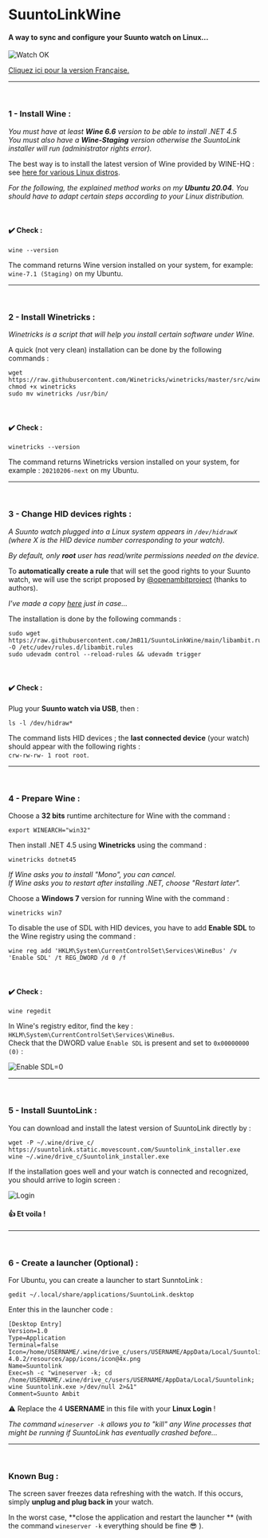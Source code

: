 # SuuntoLinkWine

#### A way to sync and configure your Suunto watch on Linux...


![Watch OK](ok.png "It seems so work !")

[Cliquez ici pour la version Française.](LISEZMOI.md)

***

<br>

### 1 - Install Wine :

*You must have at least **Wine 6.6** version to be able to install .NET 4.5*<br>
*You must also have a **Wine-Staging** version otherwise the SuuntoLink installer will run (administrator rights error).*

The best way is to install the latest version of Wine provided by WINE-HQ : see [here for various Linux distros](https://wiki.winehq.org/Download "Wine-HQ for Linux").

*For the following, the explained method works on my **Ubuntu 20.04**. You should have to adapt certain steps according to your Linux distribution.*

<br>

#### :heavy_check_mark: Check :

```console
wine --version
```

The command returns Wine version installed on your system, for example: `wine-7.1 (Staging)` on my Ubuntu.

***

<br>

### 2 - Install Winetricks :

*Winetricks is a script that will help you install certain software under Wine.*

A quick (not very clean) installation can be done by the following commands :

```console
wget  https://raw.githubusercontent.com/Winetricks/winetricks/master/src/winetricks
chmod +x winetricks
sudo mv winetricks /usr/bin/
```

<br>

#### :heavy_check_mark: Check :

```console
winetricks --version
```

The command returns Winetricks version installed on your system, for example : `20210206-next` on my Ubuntu.

***

<br>

### 3 - Change HID devices rights :

*A Suunto watch plugged into a Linux system appears in `/dev/hidrawX` (where X is the HID device number corresponding to your watch).*

*By default, only **root** user has read/write permissions needed on the device.*

To **automatically create a rule** that will set the good rights to your Suunto watch, we will use the script proposed by [@openambitproject](https://github.com/openambitproject)  (thanks to authors).

*I've made a copy [here](libambit.rules) just in case...*

The installation is done by the following commands :

```console
sudo wget https://raw.githubusercontent.com/JmB11/SuuntoLinkWine/main/libambit.rules -O /etc/udev/rules.d/libambit.rules
sudo udevadm control --reload-rules && udevadm trigger
```

<br>

#### :heavy_check_mark: Check :

Plug your **Suunto watch via USB**, then :

```console
ls -l /dev/hidraw*
```

The command lists HID devices ; the  **last connected device** (your watch) should appear with the following rights :<br>
`crw-rw-rw- 1 root root`.

***

<br>

### 4 - Prepare Wine :

Choose a **32 bits** runtime architecture for Wine with the command :

```console
export WINEARCH="win32"
```
<!-- export WINEPREFIX="/home/USERNAME/.suunto" -->

Then install .NET 4.5 using **Winetricks** using the command :

```console
winetricks dotnet45
```

*If Wine asks you to install "Mono", you can cancel.<br>
If Wine asks you to restart after installing .NET, choose "Restart later".*

Choose a **Windows 7** version for running Wine with the command :

```console
winetricks win7
```

To disable the use of SDL with HID devices, you have to add  **Enable SDL** to the Wine registry using the command :

```console
wine reg add 'HKLM\System\CurrentControlSet\Services\WineBus' /v 'Enable SDL' /t REG_DWORD /d 0 /f
```

<br>

#### :heavy_check_mark: Check :

```console
wine regedit
```

In Wine's registry editor, find the key : `HKLM\System\CurrentControlSet\Services\WineBus`.<br>
Check that the DWORD value `Enable SDL` is present and set to `0x00000000 (0)` :

![Enable SDL=0](regedit.png "Enable SDL=0")

***

<br>

### 5 - Install SuuntoLink  :

You can download and install the latest version of SuuntoLink directly by :

```console
wget -P ~/.wine/drive_c/ https://suuntolink.static.movescount.com/Suuntolink_installer.exe
wine ~/.wine/drive_c/Suuntolink_installer.exe
```

If the installation goes well and your watch is connected and recognized, you should arrive to login screen :

![Login](login.png "Login")

#### :thumbsup: Et voila !


***

<br>

### 6 - Create a launcher (Optional) :

For Ubuntu, you can create a launcher to start SunntoLink :

```console
gedit ~/.local/share/applications/SuuntoLink.desktop
```

Enter this in the launcher code :

```desktop
[Desktop Entry]
Version=1.0
Type=Application
Terminal=false
Icon=/home/USERNAME/.wine/drive_c/users/USERNAME/AppData/Local/Suuntolink/app-4.0.2/resources/app/icons/icon@4x.png
Name=Suuntolink
Exec=sh -c "wineserver -k; cd /home/USERNAME/.wine/drive_c/users/USERNAME/AppData/Local/Suuntolink; wine Suuntolink.exe >/dev/null 2>&1"
Comment=Suunto Ambit
```

:warning: Replace the 4 **USERNAME** in this file with your **Linux Login** !

*The command  `wineserver -k` allows you to "kill" any Wine processes that might be running if SuuntoLink has eventually crashed before...*

***

<br>

### Known Bug :

The screen saver freezes data refreshing with the watch. If this occurs, simply **unplug and plug back in** your watch.

In the worst case, **close the application and restart the launcher ** (with the command `wineserver -k` everything should be fine :sunglasses: ).
